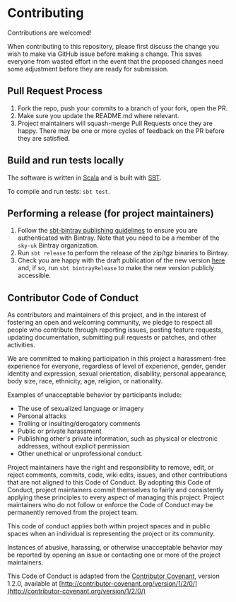 # Contributing

Contributions are welcomed! 

When contributing to this repository, please first discuss the change you wish to make via GitHub
issue before making a change.  This saves everyone from wasted effort in the event that the proposed
changes need some adjustment before they are ready for submission.

## Pull Request Process

1. Fork the repo, push your commits to a branch of your fork, open the PR.
2. Make sure you update the README.md where relevant.
3. Project maintainers will squash-merge Pull Requests once they are happy.  There may be one or more
   cycles of feedback on the PR before they are satisfied.

## Build and run tests locally

The software is written in [Scala](https://scala-lang.org/) and is built with [SBT](http://www.scala-sbt.org/).

To compile and run tests: `sbt test`.

## Performing a release (for project maintainers)

1. Follow the [sbt-bintray publishing guidelines](https://github.com/sbt/sbt-bintray#publishing) to ensure you are
   authenticated with Bintray.  Note that you need to be a member of the `sky-uk` Bintray organization. 
2. Run `sbt release` to perform the release of the zip/tgz binaries to Bintray.
3. Check you are happy with the draft publication of the new version [here](https://bintray.com/sky-uk/oss-maven/kafka-topic-loader)
   and, if so, run `sbt bintrayRelease` to make the new version publicly accessible.

## Contributor Code of Conduct

As contributors and maintainers of this project, and in the interest of fostering an open and 
welcoming community, we pledge to respect all people who contribute through reporting issues, 
posting feature requests, updating documentation, submitting pull requests or patches, and other 
activities.

We are committed to making participation in this project a harassment-free experience for everyone, 
regardless of level of experience, gender, gender identity and expression, sexual orientation, 
disability, personal appearance, body size, race, ethnicity, age, religion, or nationality.

Examples of unacceptable behavior by participants include:

* The use of sexualized language or imagery
* Personal attacks
* Trolling or insulting/derogatory comments
* Public or private harassment
* Publishing other's private information, such as physical or electronic addresses, without explicit
  permission
* Other unethical or unprofessional conduct.

Project maintainers have the right and responsibility to remove, edit, or reject comments, commits, 
code, wiki edits, issues, and other contributions that are not aligned to this Code of Conduct. By 
adopting this Code of Conduct, project maintainers commit themselves to fairly and consistently 
applying these principles to every aspect of managing this project. Project maintainers who do not 
follow or enforce the Code of Conduct may be permanently removed from the project team.

This code of conduct applies both within project spaces and in public spaces when an individual is 
representing the project or its community.

Instances of abusive, harassing, or otherwise unacceptable behavior may be reported by opening an 
issue or contacting one or more of the project maintainers.

This Code of Conduct is adapted from the [Contributor Covenant](http://contributor-covenant.org), 
version 1.2.0, available at 
[http://contributor-covenant.org/version/1/2/0/](http://contributor-covenant.org/version/1/2/0/)
